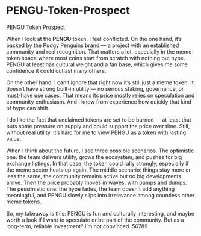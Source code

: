 # PENGU-Token-Prospect
PENGU Token Prospect

When I look at the **PENGU** token, I feel conflicted. On the one hand, it’s backed by the Pudgy Penguins brand — a project with an established community and real recognition. That matters a lot, especially in the meme-token space where most coins start from scratch with nothing but hype. PENGU at least has cultural weight and a fan base, which gives me some confidence it could outlast many others.

On the other hand, I can’t ignore that right now it’s still just a meme token. It doesn’t have strong built-in utility — no serious staking, governance, or must-have use cases. That means its price mostly relies on speculation and community enthusiasm. And I know from experience how quickly that kind of hype can shift.

I do like the fact that unclaimed tokens are set to be burned — at least that puts some pressure on supply and could support the price over time. Still, without real utility, it’s hard for me to view PENGU as a token with lasting value.

When I think about the future, I see three possible scenarios. The optimistic one: the team delivers utility, grows the ecosystem, and pushes for big exchange listings. In that case, the token could rally strongly, especially if the meme sector heats up again. The middle scenario: things stay more or less the same, the community remains active but no big developments arrive. Then the price probably moves in waves, with pumps and dumps. The pessimistic one: the hype fades, the team doesn’t add anything meaningful, and PENGU slowly slips into irrelevance among countless other meme tokens.

So, my takeaway is this: PENGU is fun and culturally interesting, and maybe worth a look if I want to speculate or be part of the community. But as a long-term, reliable investment? I’m not convinced. 
56789


